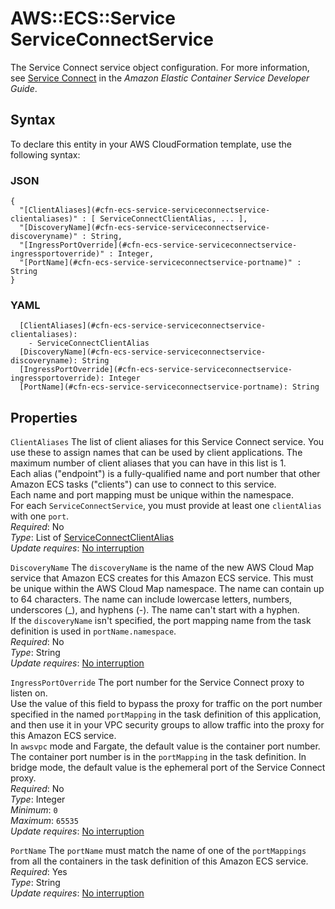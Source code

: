 # AWS::ECS::Service ServiceConnectService<a name="aws-properties-ecs-service-serviceconnectservice"></a>

The Service Connect service object configuration\. For more information, see [Service Connect](https://docs.aws.amazon.com/AmazonECS/latest/developerguide/service-connect.html) in the *Amazon Elastic Container Service Developer Guide*\.

## Syntax<a name="aws-properties-ecs-service-serviceconnectservice-syntax"></a>

To declare this entity in your AWS CloudFormation template, use the following syntax:

### JSON<a name="aws-properties-ecs-service-serviceconnectservice-syntax.json"></a>

```
{
  "[ClientAliases](#cfn-ecs-service-serviceconnectservice-clientaliases)" : [ ServiceConnectClientAlias, ... ],
  "[DiscoveryName](#cfn-ecs-service-serviceconnectservice-discoveryname)" : String,
  "[IngressPortOverride](#cfn-ecs-service-serviceconnectservice-ingressportoverride)" : Integer,
  "[PortName](#cfn-ecs-service-serviceconnectservice-portname)" : String
}
```

### YAML<a name="aws-properties-ecs-service-serviceconnectservice-syntax.yaml"></a>

```
  [ClientAliases](#cfn-ecs-service-serviceconnectservice-clientaliases): 
    - ServiceConnectClientAlias
  [DiscoveryName](#cfn-ecs-service-serviceconnectservice-discoveryname): String
  [IngressPortOverride](#cfn-ecs-service-serviceconnectservice-ingressportoverride): Integer
  [PortName](#cfn-ecs-service-serviceconnectservice-portname): String
```

## Properties<a name="aws-properties-ecs-service-serviceconnectservice-properties"></a>

`ClientAliases`  <a name="cfn-ecs-service-serviceconnectservice-clientaliases"></a>
The list of client aliases for this Service Connect service\. You use these to assign names that can be used by client applications\. The maximum number of client aliases that you can have in this list is 1\.  
Each alias \("endpoint"\) is a fully\-qualified name and port number that other Amazon ECS tasks \("clients"\) can use to connect to this service\.  
Each name and port mapping must be unique within the namespace\.  
For each `ServiceConnectService`, you must provide at least one `clientAlias` with one `port`\.  
*Required*: No  
*Type*: List of [ServiceConnectClientAlias](aws-properties-ecs-service-serviceconnectclientalias.md)  
*Update requires*: [No interruption](https://docs.aws.amazon.com/AWSCloudFormation/latest/UserGuide/using-cfn-updating-stacks-update-behaviors.html#update-no-interrupt)

`DiscoveryName`  <a name="cfn-ecs-service-serviceconnectservice-discoveryname"></a>
The `discoveryName` is the name of the new AWS Cloud Map service that Amazon ECS creates for this Amazon ECS service\. This must be unique within the AWS Cloud Map namespace\. The name can contain up to 64 characters\. The name can include lowercase letters, numbers, underscores \(\_\), and hyphens \(\-\)\. The name can't start with a hyphen\.  
If the `discoveryName` isn't specified, the port mapping name from the task definition is used in `portName.namespace`\.  
*Required*: No  
*Type*: String  
*Update requires*: [No interruption](https://docs.aws.amazon.com/AWSCloudFormation/latest/UserGuide/using-cfn-updating-stacks-update-behaviors.html#update-no-interrupt)

`IngressPortOverride`  <a name="cfn-ecs-service-serviceconnectservice-ingressportoverride"></a>
The port number for the Service Connect proxy to listen on\.  
Use the value of this field to bypass the proxy for traffic on the port number specified in the named `portMapping` in the task definition of this application, and then use it in your VPC security groups to allow traffic into the proxy for this Amazon ECS service\.  
In `awsvpc` mode and Fargate, the default value is the container port number\. The container port number is in the `portMapping` in the task definition\. In bridge mode, the default value is the ephemeral port of the Service Connect proxy\.  
*Required*: No  
*Type*: Integer  
*Minimum*: `0`  
*Maximum*: `65535`  
*Update requires*: [No interruption](https://docs.aws.amazon.com/AWSCloudFormation/latest/UserGuide/using-cfn-updating-stacks-update-behaviors.html#update-no-interrupt)

`PortName`  <a name="cfn-ecs-service-serviceconnectservice-portname"></a>
The `portName` must match the name of one of the `portMappings` from all the containers in the task definition of this Amazon ECS service\.  
*Required*: Yes  
*Type*: String  
*Update requires*: [No interruption](https://docs.aws.amazon.com/AWSCloudFormation/latest/UserGuide/using-cfn-updating-stacks-update-behaviors.html#update-no-interrupt)